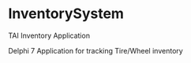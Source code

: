 # InventorySystem
TAI Inventory Application

Delphi 7 Application for tracking Tire/Wheel inventory
